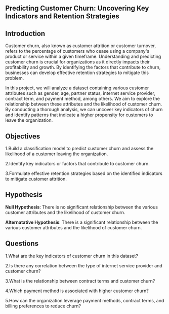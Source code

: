 ## Predicting Customer Churn: Uncovering Key Indicators and Retention Strategies
## Introduction

Customer churn, also known as customer attrition or customer turnover, refers to the percentage of customers who cease using a company's product or service within a given timeframe. Understanding and predicting customer churn is crucial for organizations as it directly impacts their profitability and growth. By identifying the factors that contribute to churn, businesses can develop effective retention strategies to mitigate this problem.

In this project, we will analyze a dataset containing various customer attributes such as gender, age, partner status, internet service provider, contract term, and payment method, among others. We aim to explore the relationship between these attributes and the likelihood of customer churn. By conducting a thorough analysis, we can uncover key indicators of churn and identify patterns that indicate a higher propensity for customers to leave the organization.

## Objectives

1.Build a classification model to predict customer churn and assess the likelihood of a customer leaving the organization.

2.Identify key indicators or factors that contribute to customer churn.

3.Formulate effective retention strategies based on the identified indicators to mitigate customer attrition.
## Hypothesis

**Null Hypothesis**: There is no significant relationship between the various customer attributes and the likelihood of customer churn.

**Alternatative Hypothesis**: There is a significant relationship between the various customer attributes and the likelihood of customer churn.

## Questions

1.What are the key indicators of customer churn in this dataset?

2.Is there any correlation between the type of internet service provider and customer churn?

3.What is the relationship between contract terms and customer churn?

4.Which payment method is associated with higher customer churn?

5.How can the organization leverage payment methods, contract terms, and billing preferences to reduce churn?
